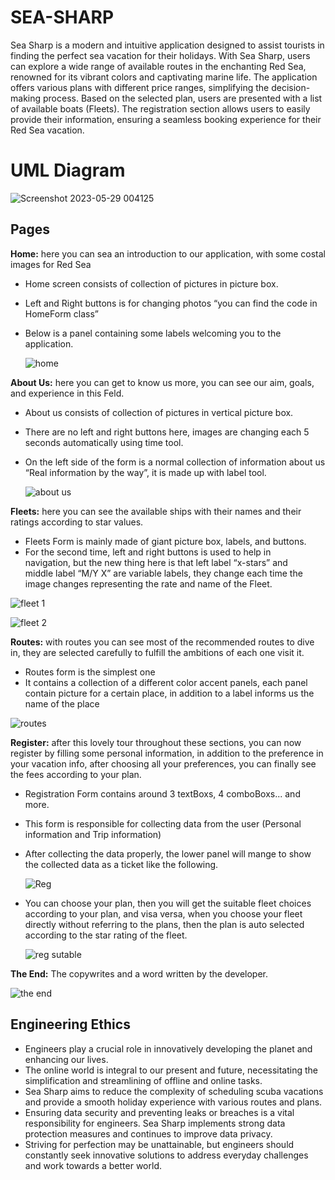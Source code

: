 # SEA-SHARP

Sea Sharp is a modern and intuitive application designed to assist tourists in finding the perfect sea vacation for their holidays. With Sea Sharp, users can explore a wide range of available routes in the enchanting Red Sea, renowned for its vibrant colors and captivating marine life. The application offers various plans with different price ranges, simplifying the decision-making process. Based on the selected plan, users are presented with a list of available boats (Fleets). The registration section allows users to easily provide their information, ensuring a seamless booking experience for their Red Sea vacation.


# UML Diagram

![Screenshot 2023-05-29 004125](https://github.com/mostafa7arafa/Sea-Sharp/assets/58299212/3f0a4024-8ee9-4121-a990-de6addfa9f10)

## Pages


**Home:** here you can sea an introduction to our application, with some costal images for Red Sea

 - Home screen consists of collection of pictures in picture box.
 - Left and Right buttons is for changing photos “you can find the code
   in HomeForm class”
 - Below is a panel containing some labels welcoming you to the
   application.
   
   ![home](https://github.com/mostafa7arafa/Sea-Sharp/assets/58299212/cbee533a-e77c-4847-bad1-66f86f441adc)

**About Us:** here you can get to know us more, you can see our aim, goals, and experience in this Feld.

 - About us consists of collection of pictures in vertical picture box.
 - There are no left and right buttons here, images are changing each 5
   seconds automatically using time tool.
 - On the left side of the form is a normal collection of information
   about us “Real information by the way”, it is made up with label
   tool.
   
   ![about us](https://github.com/mostafa7arafa/Sea-Sharp/assets/58299212/452e6627-1537-4a21-89ac-8b78e150961b)

**Fleets:** here you can see the available ships with their names and their ratings according to star values.

 - Fleets Form is mainly made of giant picture box, labels, and buttons.
 - For the second time, left and right buttons is used to help in   
   navigation, but the new thing here is that left label “x-stars” and  
   middle label “M/Y X” are variable labels, they change each time the  
   image changes representing the rate and name of the Fleet.
      
![fleet 1](https://github.com/mostafa7arafa/Sea-Sharp/assets/58299212/bb70ce7f-a96a-4e13-a26f-80d4ef72d060)

![fleet 2](https://github.com/mostafa7arafa/Sea-Sharp/assets/58299212/640ecb6e-e465-4c4a-a51a-0ff3f742f819)

**Routes:** with routes you can see most of the recommended routes to dive in, they are selected carefully to fulfill the ambitions of each one visit it.

 - Routes form is the simplest one
 - It contains a collection of a different color accent panels, each
   panel contain picture for a certain place, in addition to a label
   informs us the name of the place
      
![routes](https://github.com/mostafa7arafa/Sea-Sharp/assets/58299212/4ba74d8e-4ed9-49ec-bc2b-153df2920898)

**Register:** after this lovely tour throughout these sections, you can now register by filling some personal information, in addition to the preference in your vacation info, after choosing all your preferences, you can finally see the fees according to your plan.

 - Registration Form contains around 3 textBoxs, 4 comboBoxs... and
   more.
 - This form is responsible for collecting data from the user (Personal
   information and Trip information)
 - After collecting the data properly, the lower panel will mange to
   show the collected data as a ticket like the following.

   ![Reg](https://github.com/mostafa7arafa/Sea-Sharp/assets/58299212/fbd61468-809d-4ec0-b637-c4fd1cc58e5a)
   
 - You can choose your plan, then you will get the suitable fleet
   choices according to your plan, and visa versa, when you choose your
   fleet directly without referring to the plans, then the plan is auto
   selected according to the star rating of the fleet.

   ![reg sutable](https://github.com/mostafa7arafa/Sea-Sharp/assets/58299212/00d8d70a-1c80-4ffc-bc14-6ef8095cb2e1)

**The End:** The copywrites and a word written by the developer.

![the end](https://github.com/mostafa7arafa/Sea-Sharp/assets/58299212/f03acc5a-17f8-4b6c-baab-332811141efe)

##   Engineering Ethics

-   Engineers play a crucial role in innovatively developing the planet and enhancing our lives.
-   The online world is integral to our present and future, necessitating the simplification and streamlining of offline and online tasks.
-   Sea Sharp aims to reduce the complexity of scheduling scuba vacations and provide a smooth holiday experience with various routes and plans.
-   Ensuring data security and preventing leaks or breaches is a vital responsibility for engineers. Sea Sharp implements strong data protection measures and continues to improve data privacy.
-   Striving for perfection may be unattainable, but engineers should constantly seek innovative solutions to address everyday challenges and work towards a better world.
